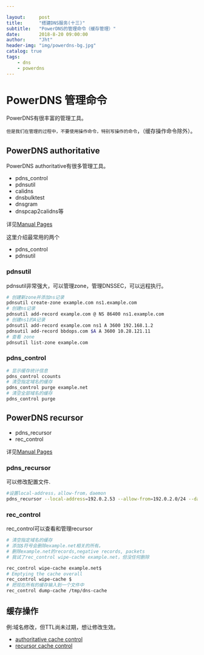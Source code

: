 ```yaml
---

layout:     post
title:      "搭建DNS服务(十三)"
subtitle:   "PowerDNS的管理命令（缓存管理）"
date:       2018-8-20 09:00:00
author:     "Jht"
header-img: "img/powerdns-bg.jpg"
catalog: true
tags:
    - dns
    - powerdns
---
```



# PowerDNS 管理命令

PowerDNS有很丰富的管理工具。

`但是我们在管理的过程中，不要使用操作命令，特别写操作的命令`，（缓存操作命令除外）。


## PowerDNS authoritative

PowerDNS authoritative有很多管理工具。

- pdns_control
- pdnsutil
- calidns
- dnsbulktest
- dnsgram
- dnspcap2calidns等

详见[Manual Pages](https://doc.powerdns.com/authoritative/manpages/index.html)

这里介绍最常用的两个

- pdns_control
- pdnsutil

### pdnsutil

pdnsutil非常强大，可以管理zone，管理DNSSEC，可以远程执行。

```bash
# 创建新zone并添加ns记录
pdnsutil create-zone example.com ns1.example.com
# 创建ns记录
pdnsutil add-record example.com @ NS 86400 ns1.example.com
# 创建ns1的A记录
pdnsutil add-record example.com ns1 A 3600 192.168.1.2
pdnsutil add-record bbdops.com $A A 3600 10.28.121.11
# 查看 zone
pdnsutil list-zone example.com
```

### pdns_control

```bash
# 显示缓存统计信息
pdns_control ccounts
# 清空指定域名的缓存
pdns_control purge example.net
# 清空全部域名的缓存
pdns_control purge
```

## PowerDNS recursor

- pdns_recursor
- rec_control

详见[Manual Pages](https://doc.powerdns.com/recursor/manpages/index.html)

### pdns_recursor

可以修改配置文件.

```bash
#设置local-address，allow-from，daemon
pdns_recursor --local-address=192.0.2.53 --allow-from=192.0.2.0/24 --daemon
```

### rec_control

rec_control可以查看和管理recursor

```bash
# 清空指定域名的缓存
# 添加$符号会删除example.net相关的所有。
# 删除example.net的records,negative records, packets
# 我试了rec_control wipe-cache example.net，但没任何删除

rec_control wipe-cache example.net$ 
# Emptying the cache overall
rec_control wipe-cache $
# 把现在所有的缓存输入到一个文件中
rec_control dump-cache /tmp/dns-cache
```

## 缓存操作

例:域名修改，但TTL尚未过期，想让修改生效。

- [authoritative cache control](#pdns_control)
- [recursor cache control](#rec_control)

